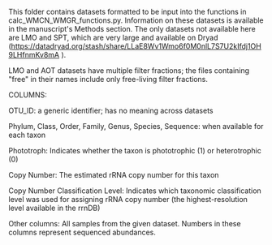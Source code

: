 This folder contains datasets formatted to be input into the functions in calc_WMCN_WMGR_functions.py. Information on these datasets is available in the manuscript's Methods section. The only datasets not available here are LMO and SPT, which are very large and available on Dryad (https://datadryad.org/stash/share/LLaE8Wv1Wmo6f0M0nlL7S7U2kIfdj1OH9LHfnmKv8mA ).

LMO and AOT datasets have multiple filter fractions; the files containing "free" in their names include only free-living filter fractions.

COLUMNS:

OTU_ID: a generic identifier; has no meaning across datasets

Phylum, Class, Order, Family, Genus, Species, Sequence: when available for each taxon

Phototroph: Indicates whether the taxon is phototrophic (1) or heterotrophic (0)

Copy Number: The estimated rRNA copy number for this taxon

Copy Number Classification Level: Indicates which taxonomic classification level was used for assigning rRNA copy number (the highest-resolution level available in the rrnDB)

Other columns: All samples from the given dataset. Numbers in these columns represent sequenced abundances.

